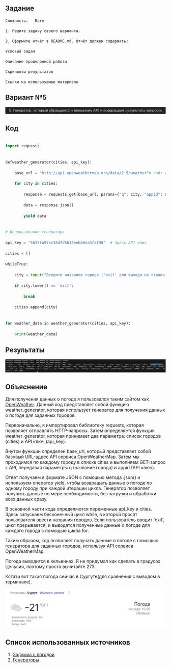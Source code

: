 ## Задание

    Сложность:   Rare

    1. Решите задачу своего варианта.

    2. Оформите отчёт в README.md. Отчёт должен содержать:

    Условия задач

    Описание проделанной работы

    Скриншоты результатов

    Ссылки на используемые материалы

## Вариант №5

![Alt text](1702826322559.png)

## Код

```python

import requests


defweather_generator(cities, api_key):

    base_url = "http://api.openweathermap.org/data/2.5/weather"# сайт с погодой

    for city in cities:

        response = requests.get(base_url, params={"q": city, "appid": api_key})

        data = response.json()

        yield data


# Использование генератора

api_key = "5b35fa97ec38d7d5b13eebb6ea3faf98"  # Здесь API ключ

cities = []

whileTrue:

    city = input("Введите название города ('exit' для выхода из строки ввода): ")

    if city.lower() == 'exit':

        break

    cities.append(city)


for weather_data in weather_generator(cities, api_key):

    print(weather_data)

```

## Результаты

![Alt text](1702826356182-1.png)

## Объяснение

Для получения данных о погоде я пользовался таким сайтом как [OpenWeather](https://openweathermap.org/). Данный код представляет собой функцию weather_generator, которая использует генератор для получения данных о погоде для заданных городов.

Первоначально, я импортировал библиотеку requests, которая позволяет отправлять HTTP-запросы. Затем определяется функция weather_generator, которая принимает два параметра: список городов (cities) и API ключ (api_key).

Внутри функции определен base_url, который представляет собой базовый URL-адрес API сервиса OpenWeatherMap. Затем мы проходимся по каждому городу в списке cities и выполняем GET-запрос к API, передавая параметры q (название города) и appid (API ключ).

Ответ получаем в формате JSON с помощью метода .json() и используем оператор yield, чтобы возвращать данные о погоде по одному городу при каждой итерации цикла. Генератор позволяет получить данные по мере необходимости, без загрузки и обработки всех данных сразу.

В основной части кода определяются переменные api_key и cities. Здесь запускаем бесконечный цикл while, в которой просят пользователя ввести названия городов. Если пользователь вводит 'exit', цикл прерывается, и выводятся полученные данные о погоде для каждого города с помощью цикла for.

Таким образом, код позволяет получать данные о погоде с помощью генератора для заданных городов, используя API сервиса OpenWeatherMap.

Погода выводится в кельвинах. Я не придумал как сделать в градусах Цельсия, поэтому просто вычитайте 273.

Кстати вот такая погода сейчас в Сургуте(для сравнения с выводом в терминале).

![Alt text](1702826382432.png)

## Список использованных источников

1. [Задумка с погодой](https://habr.com/ru/articles/315264/)
2. [Генераторы](https://habr.com/ru/articles/560300/)
